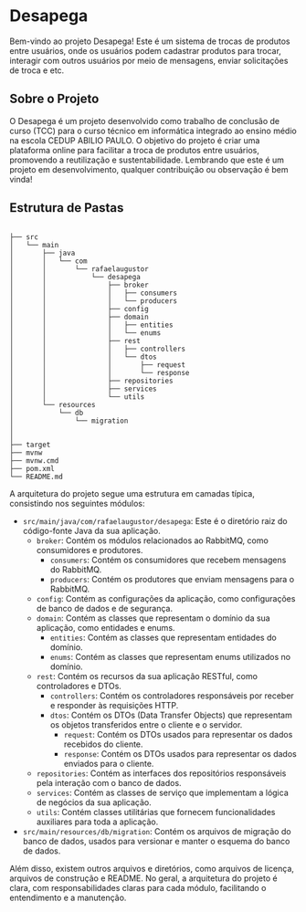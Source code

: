 # Desapega

Bem-vindo ao projeto Desapega! Este é um sistema de trocas de produtos entre usuários, onde os usuários podem cadastrar produtos para trocar, interagir com outros usuários por meio de mensagens, enviar solicitações de troca e etc.

## Sobre o Projeto 

O Desapega é um projeto desenvolvido como trabalho de conclusão de curso (TCC) para o curso técnico em informática integrado ao ensino médio na escola CEDUP ABILIO PAULO. O objetivo do projeto é criar uma plataforma online para facilitar a troca de produtos entre usuários, promovendo a reutilização e sustentabilidade. Lembrando que este é um projeto em desenvolvimento, qualquer contribuição ou observação é bem vinda!

## Estrutura de Pastas
```

├── src
│   └── main
│       ├── java
│       │   └── com
│       │       └── rafaelaugustor
│       │           └── desapega
│       │               ├── broker
│       │               │   ├── consumers
│       │               │   └── producers
│       │               ├── config
│       │               ├── domain
│       │               │   ├── entities
│       │               │   └── enums
│       │               ├── rest
│       │               │   ├── controllers
│       │               │   └── dtos
│       │               │       ├── request
│       │               │       └── response
│       │               ├── repositories
│       │               ├── services
│       │               └── utils
│       └── resources
│           └── db
│               └── migration
│         
│         
├── target
├── mvnw
├── mvnw.cmd
├── pom.xml
└── README.md

```

A arquitetura do projeto segue uma estrutura em camadas típica, consistindo nos seguintes módulos:

- `src/main/java/com/rafaelaugustor/desapega`: Este é o diretório raiz do código-fonte Java da sua aplicação.
    - `broker`: Contém os módulos relacionados ao RabbitMQ, como consumidores e produtores.
        - `consumers`: Contém os consumidores que recebem mensagens do RabbitMQ.
        - `producers`: Contém os produtores que enviam mensagens para o RabbitMQ.
    - `config`: Contém as configurações da aplicação, como configurações de banco de dados e de segurança.
    - `domain`: Contém as classes que representam o domínio da sua aplicação, como entidades e enums.
        - `entities`: Contém as classes que representam entidades do domínio.
        - `enums`: Contém as classes que representam enums utilizados no domínio.
    - `rest`: Contém os recursos da sua aplicação RESTful, como controladores e DTOs.
        - `controllers`: Contém os controladores responsáveis por receber e responder às requisições HTTP.
        - `dtos`: Contém os DTOs (Data Transfer Objects) que representam os objetos transferidos entre o cliente e o servidor.
            - `request`: Contém os DTOs usados para representar os dados recebidos do cliente.
            - `response`: Contém os DTOs usados para representar os dados enviados para o cliente.
    - `repositories`: Contém as interfaces dos repositórios responsáveis pela interação com o banco de dados.
    - `services`: Contém as classes de serviço que implementam a lógica de negócios da sua aplicação.
    - `utils`: Contém classes utilitárias que fornecem funcionalidades auxiliares para toda a aplicação.
- `src/main/resources/db/migration`: Contém os arquivos de migração do banco de dados, usados para versionar e manter o esquema do banco de dados.

Além disso, existem outros arquivos e diretórios, como arquivos de licença, arquivos de construção e README. No geral, a arquitetura do projeto é clara, com responsabilidades claras para cada módulo, facilitando o entendimento e a manutenção.
